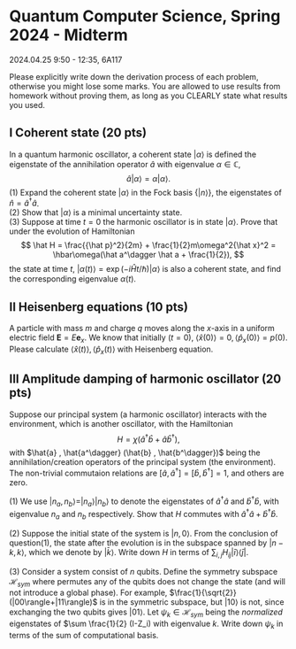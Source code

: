 # Quantum Computer Science, Spring 2024 - Midterm

2024.04.25 9:50 - 12:35, 6A117

Please explicitly write down the derivation process of each problem, otherwise you might lose some marks. You are allowed to use results from homework without proving them, as long as you CLEARLY state what results you used.

## I Coherent state (20 pts)

In a quantum harmonic oscillator, a coherent state $|\alpha\rangle$ is defined the eigenstate of the annihilation operator $\hat a$ with eigenvalue $\alpha\in \mathbb C$,
$$
\hat a|\alpha\rangle = \alpha|\alpha\rangle.
$$
(1) Expand the coherent state $|\alpha\rangle$ in the Fock basis $\{|n\rangle\}$, the eigenstates of $\hat n = \hat a^\dagger \hat a$.  
(2) Show that $|\alpha\rangle$ is a minimal uncertainty state.  
(3) Suppose at time $t=0$ the harmonic oscillator is in state $|\alpha\rangle$. Prove that under the evolution of Hamiltonian
$$
\hat H = \frac{{\hat p}^2}{2m} + \frac{1}{2}m\omega^2{\hat x}^2 = \hbar\omega(\hat a^\dagger \hat a + \frac{1}{2}),
$$
the state at time $t$, $|\alpha(t)\rangle = \exp(-i\hat Ht/\hbar)|\alpha\rangle$ is also a coherent state, and find the corresponding eigenvalue $\alpha(t)$.

## II Heisenberg equations (10 pts)

A particle with mass $m$ and charge $q$ moves along the $x$-axis in a uniform electric field $\boldsymbol E = E \boldsymbol e_x$. We know that initially ($t=0$), $\langle \hat x(0) \rangle = 0, \langle\hat p_x (0)\rangle = p(0)$. Please calculate $\langle \hat x(t) \rangle, \langle \hat p_x(t) \rangle$ with Heisenberg equation.

## III Amplitude damping of harmonic oscillator (20 pts)

Suppose our principal system (a harmonic oscillator) interacts with the environment, which is another oscillator, with the Hamiltonian
$$
H = \chi (\hat a^\dagger \hat b + \hat a \hat b^\dagger),
$$
with $\hat{a} , \hat{a^\dagger} (\hat{b} , \hat{b^\dagger})$ being the annihilation/creation operators of the principal system (the environment). The non-trivial commutaion relations are $[\hat a, \hat a^\dagger] = [\hat b, \hat b^\dagger] = 1$, and others are zero.

(1) We use $|n_a, n_b\rangle = |n_a\rangle |n_b\rangle$ to denote the eigenstates of $\hat a^\dagger \hat a$ and $\hat b^\dagger \hat b$, with eigenvalue $n_a$ and $n_b$ respectively. Show that $H$ commutes with $\hat a^\dagger \hat a + \hat b^\dagger \hat b$.

(2) Suppose the initial state of the system is $|n,0\rangle$. From the conclusion of question(1), the state after the evolution is in the subspace spanned by $|n-k,k\rangle$, which we denote by $|\bar k\rangle$. Write down $H$ in terms of $\sum_{i,j} H_{ij} |\bar i\rangle \langle \bar j|$.

(3) Consider a system consist of $n$ qubits. Define the symmetry subspace $\mathcal{H}_{sym}$ where permutes any of the qubits does not change the state (and will not introduce a global phase). For example, $\frac{1}{\sqrt{2}} (|00\rangle+|11\rangle)$ is in the symmetric subspace, but $|10\rangle$ is not, since exchanging the two qubits gives $|01\rangle$. Let $\psi_k\in \mathcal{H}_{sym}$ being the *normalized* eigenstates of $\sum \frac{1}{2} (I-Z_i) with eigenvalue $k$. Write down $\psi_k$ in terms of the sum of computational basis.
